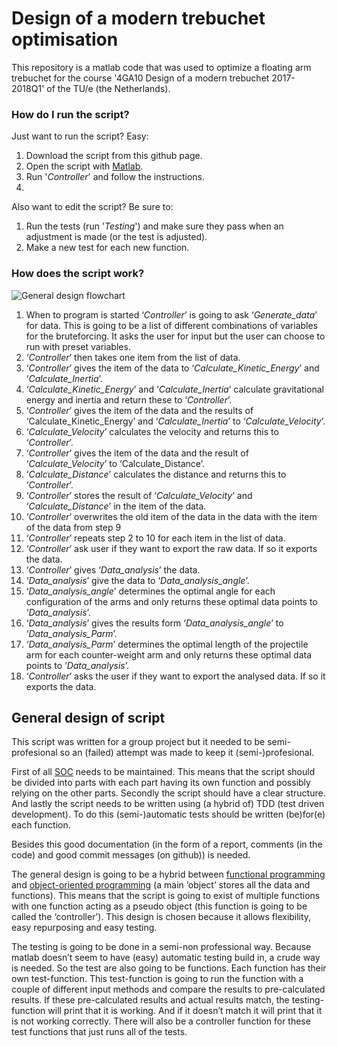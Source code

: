 # Design of a modern trebuchet optimisation
This repository is a matlab code that was used to optimize a floating arm trebuchet for the course '4GA10 Design of a modern trebuchet 2017-2018Q1' of the TU/e (the Netherlands).
### How do I run the script?
Just want to run the script? Easy:
1. Download the script from this github page.
2. Open the script with [Matlab](https://nl.mathworks.com/products/matlab.html).
3. Run '_Controller_' and follow the instructions.
4. 
Also want to edit the script? Be sure to:
1. Run the tests (run '_Testing_') and make sure they pass when an adjustment is made (or the test is adjusted).
2. Make a new test for each new function.
### How does the script work?
![General design flowchart](https://i.imgur.com/JAVAiAV.png)
1. When to program is started ‘_Controller_’ is going to ask ‘_Generate_data_’ for data. This is going to be a list of different combinations of variables for the bruteforcing. It asks the user for input but the user can choose to run with preset variables.
2. ‘_Controller_’ then takes one item from the list of data.
3. ‘_Controller_’ gives the item of the data to ‘_Calculate_Kinetic_Energy_’ and ‘_Calculate_Inertia_’.
4. ‘_Calculate_Kinetic_Energy_’ and ‘_Calculate_Inertia_’ calculate gravitational energy and inertia and return these to ‘_Controller_’.
5. ‘_Controller_’ gives the item of the data and the results of ‘Calculate_Kinetic_Energy’ and ‘_Calculate_Inertia_’ to ‘_Calculate_Velocity_’.
6. ‘_Calculate_Velocity_’ calculates the velocity and returns this to ‘_Controller_’.
7. ‘_Controller_’ gives the item of the data and the result of ‘_Calculate_Velocity_’ to ‘Calculate_Distance’.
8. ‘_Calculate_Distance_’ calculates the distance and returns this to ‘_Controller_’.
9. ‘_Controller_’ stores the result of ‘_Calculate_Velocity_’ and ‘_Calculate_Distance_’ in the item of the data.
10. ‘_Controller_’ overwrites the old item of the data in the data with the item of the data from step 9
11. ‘_Controller_’ repeats step 2 to 10 for each item in the list of data.
12. ‘_Controller_’ ask user if they want to export the raw data. If so it exports the data.
13. ‘_Controller_’ gives ‘_Data_analysis_’ the data.
14. ‘_Data_analysis_’ give the data to ‘_Data_analysis_angle_’.
15. ‘_Data_analysis_angle_’ determines the optimal angle for each configuration of the arms and only returns these optimal data points to ‘_Data_analysis_’.
16. ‘_Data_analysis_’ gives the results form ‘_Data_analysis_angle_’ to ‘_Data_analysis_Parm_’.
17. ‘_Data_analysis_Parm_’ determines the optimal length of the projectile arm for each counter-weight arm and only returns these optimal data points to ‘_Data_analysis_’.
18. ‘_Controller_’ asks the user if they want to export the analysed data. If so it exports the data.

## General design of script
This script was written for a group project but it needed to be semi-profesional so an  (failed) attempt was made to keep it (semi-)profesional.

First of all [SOC](https://en.wikipedia.org/wiki/Separation_of_concerns) needs to be maintained. This means that the script should be divided into parts with each part having its own function and possibly relying on the other parts. Secondly the script should have a clear structure. And lastly the script needs to be written using (a hybrid of) TDD (test driven development). To do this (semi-)automatic tests should be written (be)for(e) each function.

Besides this good documentation (in the form of a report, comments (in the code) and good commit messages (on github)) is needed.

The general design is going to be a hybrid between [functional programming](https://en.wikipedia.org/wiki/Functional_programming) and [object-oriented programming](https://en.wikipedia.org/wiki/Object-oriented_programming) (a main ‘object’ stores all the data and functions). This means that the script is going to exist of multiple functions with one function acting as a pseudo object (this function is going to be called the ‘controller’). This design is chosen because it allows flexibility, easy repurposing and easy testing.

The testing is going to be done in a semi-non professional way. Because matlab doesn’t seem to have (easy) automatic testing build in, a crude way is needed. So the test are also going to be functions. Each function has their own test-function. This test-function is going to run the function with a couple of different input methods and compare the results to pre-calculated results. If these pre-calculated results and actual results match, the testing-function will print that it is working. And if it doesn’t match it will print that it is not working correctly. There will also be a controller function for these test functions that just runs all of the tests.
